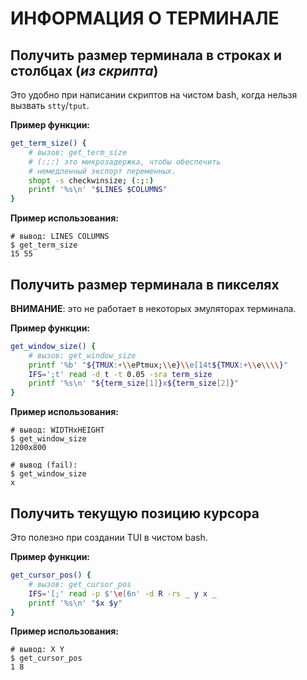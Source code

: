 # ИНФОРМАЦИЯ О ТЕРМИНАЛЕ

## Получить размер терминала в строках и столбцах (*из скрипта*)

Это удобно при написании скриптов на чистом bash, когда нельзя вызвать `stty`/`tput`.

**Пример функции:**

```sh
get_term_size() {
    # вызов: get_term_size
    # (:;:) это микрозадержка, чтобы обеспечить
    # немедленный экспорт переменных.
    shopt -s checkwinsize; (:;:)
    printf '%s\n' "$LINES $COLUMNS"
}
```

**Пример использования:**

```shell
# вывод: LINES COLUMNS
$ get_term_size
15 55
```

## Получить размер терминала в пикселях

**ВНИМАНИЕ**: это не работает в некоторых эмуляторах терминала.

**Пример функции:**

```sh
get_window_size() {
    # вызов: get_window_size
    printf '%b' "${TMUX:+\\ePtmux;\\e}\\e[14t${TMUX:+\\e\\\\}"
    IFS=';t' read -d t -t 0.05 -sra term_size
    printf '%s\n' "${term_size[1]}x${term_size[2]}"
}
```

**Пример использования:**

```shell
# вывод: WIDTHxHEIGHT
$ get_window_size
1200x800

# вывод (fail):
$ get_window_size
x
```

## Получить текущую позицию курсора

Это полезно при создании TUI в чистом bash.

**Пример функции:**

```sh
get_cursor_pos() {
    # вызов: get_cursor_pos
    IFS='[;' read -p $'\e[6n' -d R -rs _ y x _
    printf '%s\n' "$x $y"
}
```

**Пример использования:**

```shell
# вывод: X Y
$ get_cursor_pos
1 8
```

<!-- CHAPTER END -->

